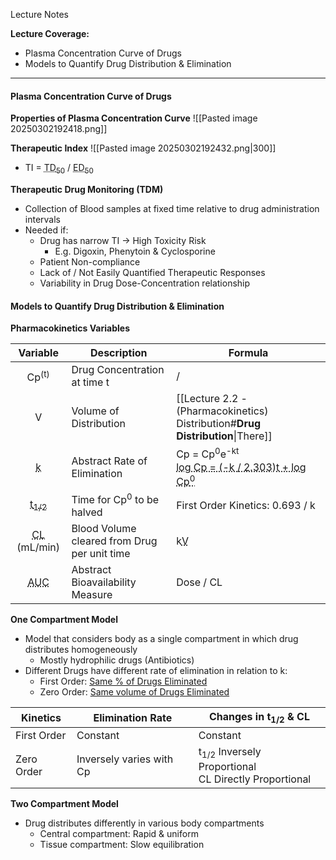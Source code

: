 Lecture Notes

**Lecture Coverage:**
- Plasma Concentration Curve of Drugs
- Models to Quantify Drug Distribution & Elimination

---
#### **Plasma Concentration Curve of Drugs**
**Properties of Plasma Concentration Curve**
![[Pasted image 20250302192418.png]]


**Therapeutic Index**
![[Pasted image 20250302192432.png|300]]
- TI = <abbr Title="Toxic Dose in 50% Population">TD<sub>50</sub></abbr> / <abbr Title="Effective Dose in 50% Population">ED<sub>50</sub></abbr>


**Therapeutic Drug Monitoring (TDM)**
- Collection of Blood samples at fixed time relative to drug administration intervals
- Needed if:
	- Drug has narrow TI → High Toxicity Risk
		- E.g. Digoxin, Phenytoin & Cyclosporine
	- Patient Non-compliance
	- Lack of / Not Easily Quantified Therapeutic Responses
	- Variability in Drug Dose-Concentration relationship


#### **Models to Quantify Drug Distribution & Elimination**
**Pharmacokinetics Variables**

|                    Variable                    | Description                                  | Formula                                                                                                                                        |
| :--------------------------------------------: | -------------------------------------------- | ---------------------------------------------------------------------------------------------------------------------------------------------- |
|                Cp<sup>(t)</sup>                | Drug Concentration at time t                 | /                                                                                                                                              |
|                       V                        | Volume of Distribution                       | [[Lecture 2.2 - (Pharmacokinetics) Distribution#**Drug Distribution**\|There]]                                                                 |
|            <abbr Title="">k</abbr>             | Abstract Rate of Elimination                 | Cp = Cp<sup>0</sup>e<sup>-kt</sup><br><abbr Title="Logarithm Form (Straight Line Equation)">log Cp = (-k / 2.303)t + log Cp<sup>0</sup></abbr> |
| <abbr Title="Half-Life">t<sub>1/2</sub></abbr> | Time for Cp<sup>0</sup> to be halved         | First Order Kinetics: 0.693 / k                                                                                                                |
|   <abbr Title="Clearance">CL</abbr> (mL/min)   | Blood Volume cleared from Drug per unit time | k<abbr Title="Volume of Distribution">V</abbr>                                                                                                 |
|       <abbr Title="Area Under Curve">AUC       | Abstract Bioavailability Measure             | Dose / CL                                                                                                                                      |

**One Compartment Model**
- Model that considers body as a single compartment in which drug distributes homogeneously
	- Mostly hydrophilic drugs (Antibiotics)
- Different Drugs have different rate of elimination in relation to k:
	- First Order: [Same % of Drugs Eliminated](3206_FirstOrder.png)
	- Zero Order: [Same volume of Drugs Eliminated](3206_ZeroOrder.png)

| Kinetics    | Elimination Rate         | Changes in t<sub>1/2</sub> & CL                                    |
| ----------- | ------------------------ | ------------------------------------------------------------------ |
| First Order | Constant                 | Constant                                                           |
| Zero Order  | Inversely varies with Cp | t<sub>1/2</sub> Inversely Proportional<br>CL Directly Proportional |


**Two Compartment Model**
- Drug distributes differently in various body compartments
	- Central compartment: Rapid & uniform
	- Tissue compartment: Slow equilibration